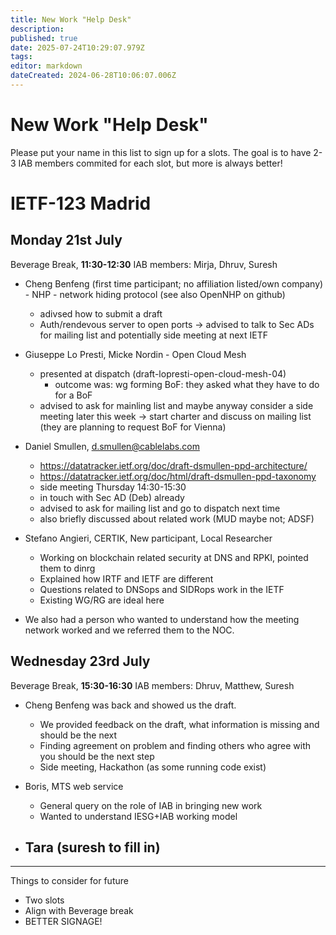 ```yaml
---
title: New Work "Help Desk"
description: 
published: true
date: 2025-07-24T10:29:07.979Z
tags: 
editor: markdown
dateCreated: 2024-06-28T10:06:07.006Z
---
```


# New Work "Help Desk"

Please put your name in this list to sign up for a slots. The goal is to have 2-3 IAB members commited for each slot, but more is always better!  
# IETF-123 Madrid

## Monday 21st July 
Beverage Break, **11:30-12:30**
IAB members: Mirja, Dhruv, Suresh

- Cheng Benfeng (first time participant; no affiliation listed/own company) - NHP - network hiding protocol (see also OpenNHP on github)
	- adivsed how to submit a draft 
  - Auth/rendevous server to open ports -> advised to talk to Sec ADs for mailing list and potentially side meeting at next IETF
  
- Giuseppe Lo Presti, Micke Nordin - Open Cloud Mesh
  - presented at dispatch (draft-lopresti-open-cloud-mesh-04)
  	- outcome was: wg forming BoF: they asked what they have to do for a BoF
  - advised to ask for mainling list and maybe anyway consider a side meeting later this week -> start charter and discuss on mailing list (they are planning to request BoF for Vienna)

- Daniel Smullen, d.smullen@cablelabs.com
	- https://datatracker.ietf.org/doc/draft-dsmullen-ppd-architecture/
  - https://datatracker.ietf.org/doc/html/draft-dsmullen-ppd-taxonomy
  - side meeting Thursday 14:30-15:30
  - in touch with Sec AD (Deb) already
  - advised to ask for mailing list and go to dispatch next time
  - also briefly discussed about related work (MUD maybe not; ADSF)

- Stefano Angieri, CERTIK, New participant, Local Researcher
	- Working on blockchain related security at DNS and RPKI, pointed them to dinrg
  - Explained how IRTF and IETF are different
  - Questions related to DNSops and SIDRops work in the IETF
  - Existing WG/RG are ideal here

- We also had a person who wanted to understand how the meeting network worked and we referred them to the NOC.

## Wednesday 23rd July 
Beverage Break, **15:30-16:30**
IAB members: Dhruv, Matthew, Suresh

- Cheng Benfeng was back and showed us the draft.
	- We provided feedback on the draft, what information is missing and should be the next
  - Finding agreement on problem and finding others who agree with you should be the next step
  - Side meeting, Hackathon (as some running code exist)
    
- Boris, MTS web service
	- General query on the role of IAB in bringing new work
  - Wanted to understand IESG+IAB working model
  
- Tara (suresh to fill in) 
	- 

---- 

Things to consider for future
- Two slots
- Align with Beverage break
- BETTER SIGNAGE! 


